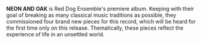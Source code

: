 **NEON AND OAK** is Red Dog Ensemble's premiere album. Keeping with their goal of breaking as many classical music traditions as possible, they commissioned four brand new pieces for this record, which will be heard for the first time only on this release. Thematically, these pieces reflect the experience of life in an unsettled world.
